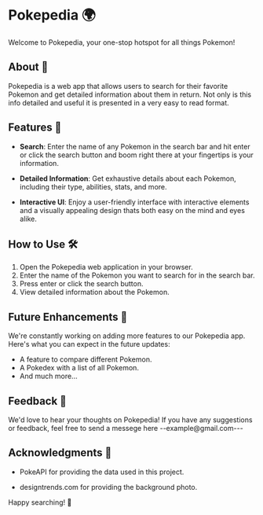 # Pokepedia 🌍

Welcome to Pokepedia, your one-stop hotspot for all things Pokemon!

## About 📖

Pokepedia is a web app that allows users to search for their favorite Pokemon and get detailed information about them in return. Not only is this info detailed and useful it is presented in a very easy to read format.

## Features 🚀

- **Search**: Enter the name of any Pokemon in the search bar and hit enter or click the search button and boom right there at your fingertips is your information.

- **Detailed Information**: Get exhaustive details about each Pokemon, including their type, abilities, stats, and more.

- **Interactive UI**: Enjoy a user-friendly interface with interactive elements and a visually appealing design thats both easy on the mind and eyes alike.

## How to Use 🛠️

1. Open the Pokepedia web application in your browser.
2. Enter the name of the Pokemon you want to search for in the search bar.
3. Press enter or click the search button.
4. View detailed information about the Pokemon.

## Future Enhancements 🔮

We're constantly working on adding more features to our Pokepedia app. Here's what you can expect in the future updates:

- A feature to compare different Pokemon.
- A Pokedex with a list of all Pokemon.
- And much more...

## Feedback 💌

We'd love to hear your thoughts on Pokepedia! If you have any suggestions or feedback, feel free to send a messege here --example@gmail.com---



## Acknowledgments 🙏

- PokeAPI for providing the data used in this project.

- designtrends.com for providing the background photo.

Happy searching! 🎉
